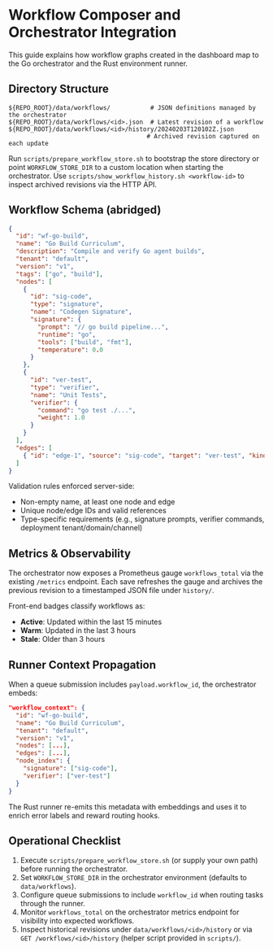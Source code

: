 # Workflow Composer and Orchestrator Integration

This guide explains how workflow graphs created in the dashboard map to the Go orchestrator and the Rust environment runner.

## Directory Structure

```
${REPO_ROOT}/data/workflows/           # JSON definitions managed by the orchestrator
${REPO_ROOT}/data/workflows/<id>.json  # Latest revision of a workflow
${REPO_ROOT}/data/workflows/<id>/history/20240203T120102Z.json
                                      # Archived revision captured on each update
```

Run `scripts/prepare_workflow_store.sh` to bootstrap the store directory or
point `WORKFLOW_STORE_DIR` to a custom location when starting the orchestrator.
Use `scripts/show_workflow_history.sh <workflow-id>` to inspect archived
revisions via the HTTP API.

## Workflow Schema (abridged)

```json
{
  "id": "wf-go-build",
  "name": "Go Build Curriculum",
  "description": "Compile and verify Go agent builds",
  "tenant": "default",
  "version": "v1",
  "tags": ["go", "build"],
  "nodes": [
    {
      "id": "sig-code",
      "type": "signature",
      "name": "Codegen Signature",
      "signature": {
        "prompt": "// go build pipeline...",
        "runtime": "go",
        "tools": ["build", "fmt"],
        "temperature": 0.0
      }
    },
    {
      "id": "ver-test",
      "type": "verifier",
      "name": "Unit Tests",
      "verifier": {
        "command": "go test ./...",
        "weight": 1.0
      }
    }
  ],
  "edges": [
    { "id": "edge-1", "source": "sig-code", "target": "ver-test", "kind": "control" }
  ]
}
```

Validation rules enforced server-side:

- Non-empty name, at least one node and edge
- Unique node/edge IDs and valid references
- Type-specific requirements (e.g., signature prompts, verifier commands, deployment tenant/domain/channel)

## Metrics & Observability

The orchestrator now exposes a Prometheus gauge `workflows_total` via the
existing `/metrics` endpoint. Each save refreshes the gauge and archives the
previous revision to a timestamped JSON file under `history/`.

Front-end badges classify workflows as:

- **Active**: Updated within the last 15 minutes
- **Warm**: Updated in the last 3 hours
- **Stale**: Older than 3 hours

## Runner Context Propagation

When a queue submission includes `payload.workflow_id`, the orchestrator
embeds:

```json
"workflow_context": {
  "id": "wf-go-build",
  "name": "Go Build Curriculum",
  "tenant": "default",
  "version": "v1",
  "nodes": [...],
  "edges": [...],
  "node_index": {
    "signature": ["sig-code"],
    "verifier": ["ver-test"]
  }
}
```

The Rust runner re-emits this metadata with embeddings and uses it to enrich
error labels and reward routing hooks.

## Operational Checklist

1. Execute `scripts/prepare_workflow_store.sh` (or supply your own path) before running the orchestrator.
2. Set `WORKFLOW_STORE_DIR` in the orchestrator environment (defaults to `data/workflows`).
3. Configure queue submissions to include `workflow_id` when routing tasks through the runner.
4. Monitor `workflows_total` on the orchestrator metrics endpoint for visibility into expected workflows.
5. Inspect historical revisions under `data/workflows/<id>/history` or via
   `GET /workflows/<id>/history` (helper script provided in `scripts/`).
